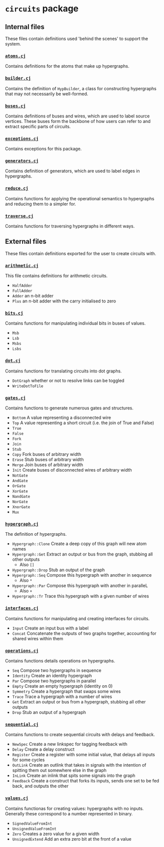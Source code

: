 # `circuits` package

## Internal files

These files contain definitions used 'behind the scenes' to support the system.

### [`atoms.cj`](atoms.cj)

Contains definitions for the atoms that make up hypergraphs.

### [`builder.cj`](builder.cj)

Contains the definition of `HypBuilder`, a class for constructing hypergraphs that may not necessarily be well-formed.

### [`buses.cj`](buses.cj)

Contains definitions of buses and wires, which are used to label source vertices.
These buses form the backbone of how users can refer to and extract specific parts of circuits.

### [`exceptions.cj`](exceptions.cj)

Contains exceptions for this package.

### [`generators.cj`](generators.cj)

Contains definition of generators, which are used to label edges in hypergraphs.

### [`reduce.cj`](reduce.cj)

Contains functions for applying the operational semantics to hypergraphs and reducing them to a simpler for.

### [`traverse.cj`](traverse.cj)

Contains functions for traversing hypergraphs in different ways.

## External files

These files contain definitions exported for the user to create circuits with.

### [`arithmetic.cj`](arithmetic.cj)

This file contains definitions for arithmetic circuits.

* `HalfAdder`
* `FullAdder`
* `Adder` an n-bit adder
* `Plus` an n-bit adder with the carry initialised to zero

### [`bits.cj`](bits.cj)

Contains functions for manipulating individual bits in buses of values.

* `Msb`
* `Lsb`
* `Msbs`
* `Lsbs`

### [`dot.cj`](dot.cj)

Contains functions for translating circuits into dot graphs.

* `DotGraph` whether or not to resolve links can be toggled
* `WriteDotToFile`

### [`gates.cj`](gates.cj)

Contains functions to generate numerous gates and structures.

* `Bottom` A value representing a disconnected wire
* `Top` A value representing a short circuit (i.e. the join of True and False)
* `True`
* `False`
* `Fork`
* `Join`
* `Stub`
* `Copy` Fork buses of arbitrary width
* `Erase` Stub buses of arbitrary width
* `Merge` Join buses of arbitrary width
* `Init` Create buses of disconnected wires of arbitrary width
* `NotGate`
* `AndGate`
* `OrGate`
* `XorGate`
* `NandGate`
* `NorGate`
* `XnorGate`
* `Mux`

### [`hypergraph.cj`](hypergraph.cj)

The definition of hypergraphs.

* `Hypergraph::Clone` Create a deep copy of this graph will new atom names
* `Hypergraph::Get` Extract an output or bus from the graph, stubbing all other outputs
  * Also `[]`
* `Hypergraph::Drop` Stub an output of the graph
* `Hypergraph::Seq` Compose this hypergraph with another in sequence
  * Also `*`
* `Hypergraph::Par` Compose this hypergraph with another in paralleL
  * Also `+`
* `Hypergraph::Tr` Trace this hypergraph with a given number of wires

### [`interfaces.cj`](interfaces.cj)

Contains functions for manipulating and creating interfaces for circuits.

* `Input` Create an input bus with a label
* `Concat` Concatenate the outputs of two graphs together, accounting for shared wires within them

### [`operations.cj`](operations.cj)

Contains functions details operations on hypergraphs.

* `Seq` Compose two hypergraphs in sequence
* `Identity` Create an identity hypergraph
* `Par` Compose two hypergraphs in parallel
* `Empty` Create an empty hypergraph (identity on 0)
* `Symmetry` Create a hypergraph that swaps some wires
* `Trace` Trace a hypergraph with a number of wires
* `Get` Extract an output or bus from a hypergraph, stubbing all other outputs
* `Drop` Stub an output of a hypergraph

### [`sequential.cj`](sequential.cj)

Contains functions to create sequential circuits with delays and feedback.

* `NewSpec` Create a new linkspec for tagging feedback with
* `Delay` Create a delay construct
* `Register` Create a register with some initial value, that delays all inputs for some cycles
* `OutLink` Create an outlink that takes in signals with the intention of spitting them out somewhere else in the graph
* `InLink` Create an inlink that spits some signals into the graph
* `Feedback` Create a construct that forks its inputs, sends one set to be fed back, and outputs the other

### [`values.cj`](values.cj)

Contains functionas for creating values: hypergraphs with no inputs. Generally these correspond to a number represented in binary.

* `SignedValueFromInt`
* `UnsignedValueFromInt`
* `Zero` Creates a zero value for a given width
* `UnsignedExtend` Add an extra zero bit at the front of a value